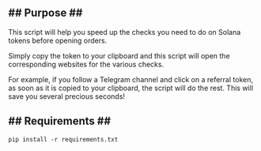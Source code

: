## ## Purpose ## ##

This script will help you speed up the checks you need to do on Solana tokens before opening orders.

Simply copy the token to your clipboard and this script will open the corresponding websites for the various checks.

For example, if you follow a Telegram channel and click on a referral token, as soon as it is copied to your clipboard, the script will do the rest. This will save you several precious seconds!

## ## Requirements ## ##

```
pip install -r requirements.txt
```


